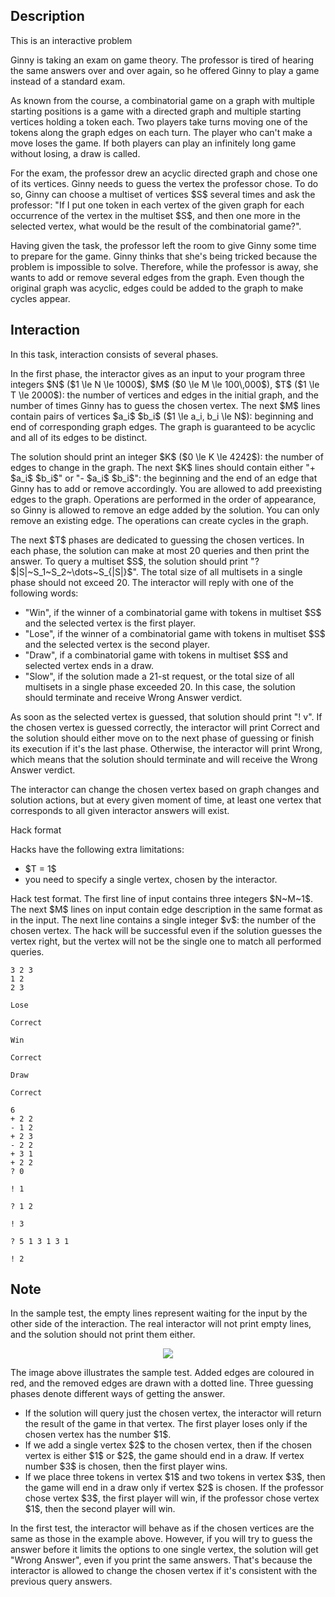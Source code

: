 ## Description

<div><p><span class="tex-font-style-it">This is an interactive problem</span></p><p>Ginny is taking an exam on game theory. The professor is tired of hearing the same answers over and over again, so he offered Ginny to play a game instead of a standard exam. </p><p>As known from the course, a combinatorial game on a graph with multiple starting positions is a game with a directed graph and multiple starting vertices holding a token each. Two players take turns moving one of the tokens along the graph edges on each turn. The player who can't make a move loses the game. If both players can play an infinitely long game without losing, a draw is called.</p><p>For the exam, the professor drew an acyclic directed graph and chose one of its vertices. Ginny needs to guess the vertex the professor chose. To do so, Ginny can choose a multiset of vertices $S$ several times and ask the professor: "If I put one token in each vertex of the given graph for each occurrence of the vertex in the multiset $S$, and then one more in the selected vertex, what would be the result of the combinatorial game?". </p><p>Having given the task, the professor left the room to give Ginny some time to prepare for the game. Ginny thinks that she's being tricked because the problem is impossible to solve. Therefore, while the professor is away, she wants to add or remove several edges from the graph. Even though the original graph was acyclic, edges could be added to the graph to make cycles appear.</p></div><div><h2>Interaction</h2><p>In this task, interaction consists of several phases.</p><p>In the first phase, the interactor gives as an input to your program three integers $N$ ($1 \le N \le 1000$), $M$ ($0 \le M \le 100\,000$), $T$ ($1 \le T \le 2000$): the number of vertices and edges in the initial graph, and the number of times Ginny has to guess the chosen vertex. The next $M$ lines contain pairs of vertices $a_i$ $b_i$ ($1 \le a_i, b_i \le N$): beginning and end of corresponding graph edges. The graph is guaranteed to be acyclic and all of its edges to be distinct.</p><p>The solution should print an integer $K$ ($0 \le K \le 4242$): the number of edges to change in the graph. The next $K$ lines should contain either "<span class="tex-font-style-tt">+ $a_i$ $b_i$</span>" or "<span class="tex-font-style-tt">- $a_i$ $b_i$</span>": the beginning and the end of an edge that Ginny has to add or remove accordingly. You are allowed to add preexisting edges to the graph. Operations are performed in the order of appearance, so Ginny is allowed to remove an edge added by the solution. You can only remove an existing edge. The operations can create cycles in the graph. </p><p>The next $T$ phases are dedicated to guessing the chosen vertices. In each phase, the solution can make at most 20 queries and then print the answer. To query a multiset $S$, the solution should print "<span class="tex-font-style-tt">? $|S|~S_1~S_2~\dots~S_{|S|}$</span>". The total size of all multisets in a single phase should not exceed 20. The interactor will reply with one of the following words: </p><ul> <li> "<span class="tex-font-style-tt">Win</span>", if the winner of a combinatorial game with tokens in multiset $S$ and the selected vertex is the first player. </li><li> "<span class="tex-font-style-tt">Lose</span>", if the winner of a combinatorial game with tokens in multiset $S$ and the selected vertex is the second player. </li><li> "<span class="tex-font-style-tt">Draw</span>", if a combinatorial game with tokens in multiset $S$ and selected vertex ends in a draw. </li><li> "<span class="tex-font-style-tt">Slow</span>", if the solution made a 21-st request, or the total size of all multisets in a single phase exceeded 20. In this case, the solution should terminate and receive <span class="tex-font-style-tt">Wrong Answer</span> verdict. </li></ul><p>As soon as the selected vertex is guessed, that solution should print "<span class="tex-font-style-tt">! v</span>". If the chosen vertex is guessed correctly, the interactor will print <span class="tex-font-style-tt">Correct</span> and the solution should either move on to the next phase of guessing or finish its execution if it's the last phase. Otherwise, the interactor will print <span class="tex-font-style-tt">Wrong</span>, which means that the solution should terminate and will receive the <span class="tex-font-style-tt">Wrong Answer</span> verdict. </p><p>The interactor can change the chosen vertex based on graph changes and solution actions, but at every given moment of time, at least one vertex that corresponds to all given interactor answers will exist. </p><p><span class="tex-font-style-bf">Hack format</span></p><p>Hacks have the following extra limitations: </p><ul> <li> $T = 1$ </li><li> you need to specify a single vertex, chosen by the interactor. </li></ul><p>Hack test format. The first line of input contains three integers $N~M~1$. The next $M$ lines on input contain edge description in the same format as in the input. The next line contains a single integer $v$: the number of the chosen vertex. The hack will be successful even if the solution guesses the vertex right, but the vertex will not be the single one to match all performed queries.</p></div>





```input1
3 2 3
1 2
2 3

Lose

Correct

Win

Correct

Draw

Correct
```




```output1
6
+ 2 2
- 1 2
+ 2 3
- 2 2
+ 3 1
+ 2 2
? 0

! 1

? 1 2

! 3

? 5 1 3 1 3 1

! 2
```



## Note

<p>In the sample test, the empty lines represent waiting for the input by the other side of the interaction. The real interactor will not print empty lines, and the solution should not print them either. </p><center> <img class="tex-graphics" src="file://6UpnvfUA.png" style="max-width: 100.0%;max-height: 100.0%;"> </center><p>The image above illustrates the sample test. Added edges are coloured in red, and the removed edges are drawn with a dotted line. Three guessing phases denote different ways of getting the answer. </p><ul> <li> If the solution will query just the chosen vertex, the interactor will return the result of the game in that vertex. The first player loses only if the chosen vertex has the number $1$. </li><li> If we add a single vertex $2$ to the chosen vertex, then if the chosen vertex is either $1$ or $2$, the game should end in a draw. If vertex number $3$ is chosen, then the first player wins. </li><li> If we place three tokens in vertex $1$ and two tokens in vertex $3$, then the game will end in a draw only if vertex $2$ is chosen. If the professor chose vertex $3$, the first player will win, if the professor chose vertex $1$, then the second player will win. </li></ul><p>In the first test, the interactor will behave as if the chosen vertices are the same as those in the example above. However, if you will try to guess the answer before it limits the options to one single vertex, the solution will get "<span class="tex-font-style-tt">Wrong Answer</span>", even if you print the same answers. That's because the interactor is allowed to change the chosen vertex if it's consistent with the previous query answers.</p>
